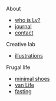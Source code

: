 About 
- [who is Ly?](docs/aboutLy.md)
- [journal](docs/journal.md)
- [contact](docs/contact.md)

Creative lab
- [illustrations](docs/art/illustrations.md)

Frugal life
- [minimal shoes](docs/minimalShoes.md)
- [van Life](docs/vanLife.md)
- [fasting](docs/fasting.md)
